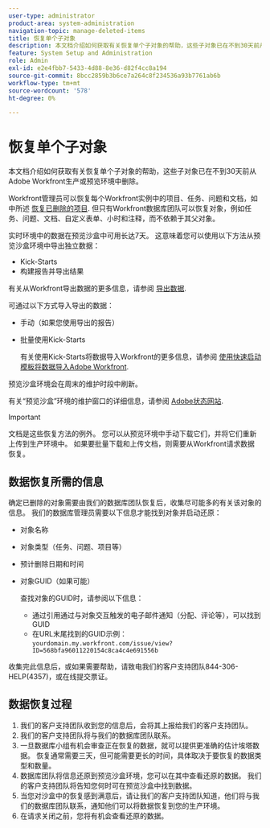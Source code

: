 ```yaml
---
user-type: administrator
product-area: system-administration
navigation-topic: manage-deleted-items
title: 恢复单个子对象
description: 本文档介绍如何获取有关恢复单个子对象的帮助，这些子对象已在不到30天前从Adobe Workfront生产或预览环境中删除。
feature: System Setup and Administration
role: Admin
exl-id: e2e4fbb7-5433-4d88-8e36-d82f4cc8a194
source-git-commit: 8bcc2859b3b6ce7a264c8f234536a93b7761ab6b
workflow-type: tm+mt
source-wordcount: '578'
ht-degree: 0%

---
```


# 恢复单个子对象

本文档介绍如何获取有关恢复单个子对象的帮助，这些子对象已在不到30天前从Adobe Workfront生产或预览环境中删除。

Workfront管理员可以恢复每个Workfront实例中的项目、任务、问题和文档，如中所述 [恢复已删除的项目](../../../administration-and-setup/manage-workfront/manage-deleted-items/restore-deleted-items.md). 但只有Workfront数据库团队可以恢复对象，例如任务、问题、文档、自定义表单、小时和注释，而不依赖于其父对象。

实时环境中的数据在预览沙盒中可用长达7天。 这意味着您可以使用以下方法从预览沙盒环境中导出独立数据：

* Kick-Starts
* 构建报告并导出结果

有关从Workfront导出数据的更多信息，请参阅 [导出数据](../../../reports-and-dashboards/reports/creating-and-managing-reports/export-data.md).

可通过以下方式导入导出的数据：

* 手动（如果您使用导出的报告）
* 批量使用Kick-Starts

   有关使用Kick-Starts将数据导入Workfront的更多信息，请参阅 [使用快速启动模板将数据导入Adobe Workfront](../../../administration-and-setup/manage-workfront/using-kick-starts/import-data-via-kickstarts.md).

预览沙盒环境会在周末的维护时段中刷新。

有关“预览沙盒”环境的维护窗口的详细信息，请参阅 [Adobe状态网站](https://status.adobe.com).

>[!IMPORTANT]
>
>文档是这些恢复方法的例外。 您可以从预览环境中手动下载它们，并将它们重新上传到生产环境中。 如果要批量下载和上传文档，则需要从Workfront请求数据恢复。

## 数据恢复所需的信息

确定已删除的对象需要由我们的数据库团队恢复后，收集尽可能多的有关该对象的信息。 我们的数据库管理员需要以下信息才能找到对象并启动还原：

* 对象名称
* 对象类型（任务、问题、项目等）
* 预计删除日期和时间
* 对象GUID（如果可能）

   查找对象的GUID时，请参阅以下信息：

   * 通过引用通过与对象交互触发的电子邮件通知（分配、评论等），可以找到GUID
   * 在URL末尾找到的GUID示例： `yourdomain.my.workfront.com/issue/view?ID=568bfa96011220154c8ca4c4e691556b`

收集完此信息后，或如果需要帮助，请致电我们的客户支持团队844-306-HELP(4357)，或在线提交票证。

## 数据恢复过程

1. 我们的客户支持团队收到您的信息后，会将其上报给我们的客户支持团队。
1. 我们的客户支持团队将与我们的数据库团队联系。
1. 一旦数据库小组有机会审查正在恢复的数据，就可以提供更准确的估计埃塔数据。 恢复通常需要三天，但可能需要更长的时间，具体取决于要恢复的数据类型和数量。
1. 数据库团队将信息还原到预览沙盒环境，您可以在其中查看还原的数据。 我们的客户支持团队将告知您何时可在预览沙盒中找到数据。
1. 当您对沙盒中的恢复感到满意后，请让我们的客户支持团队知道，他们将与我们的数据库团队联系，通知他们可以将数据恢复到您的生产环境。
1. 在请求关闭之前，您将有机会查看还原的数据。
